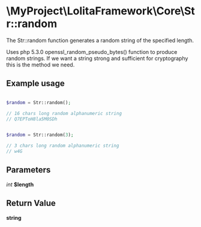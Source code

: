 \MyProject\LolitaFramework\Core\Str::random
===

The Str::random function generates a random string of the specified length.

Uses php 5.3.0 openssl_random_pseudo_bytes() function to produce random strings. If we want a string strong and sufficient for cryptography this is the method we need.

Example usage
---
```php

$random = Str::random();

// 16 chars long random alphanumeric string
// Q7EPToH8la5M0SDh

```

```php

$random = Str::random(3);

// 3 chars long random alphanumeric string
// w4G

```

Parameters
---

_int_     __$length__

Return Value
---
__string__
